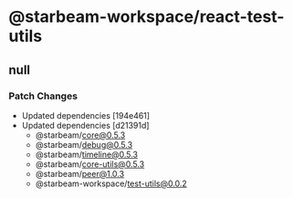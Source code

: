 # @starbeam-workspace/react-test-utils

## null

### Patch Changes

- Updated dependencies [194e461]
- Updated dependencies [d21391d]
  - @starbeam/core@0.5.3
  - @starbeam/debug@0.5.3
  - @starbeam/timeline@0.5.3
  - @starbeam/core-utils@0.5.3
  - @starbeam/peer@1.0.3
  - @starbeam-workspace/test-utils@0.0.2
